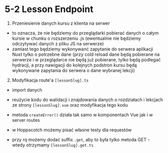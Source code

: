 # 5-2 Lesson Endpoint

1. Przeniesienie danych kursu z klienta na serwer
- to oznacza, że nie będziemy do przeglądarki pobierać danych o całym kursie w chunku o rozszerzeniu .js (ewentualnie nie będziemy odczytywać danych z pliku JS na serwerze)
- zamiast tego będziemy wykonywanć zapytanie do serwera aplikacji Nuxt tylko o potrzebne dane (przy cold reload dane będą pobierane na serwerze i w przeglądarce nie będą już pobierane, tylko będą podlegać hydracji, a przy nawigacji do kolejnych podstron kursu będą wykonywane zapytania do serwera o dane wybranej lekcji)

2. Modyfikacja route'a `[lessonSlug].ts`
- import danych
- reużycie kodu do walidacji i znajdowania danych o rozdziałach i lekcjach ze strony `[lessonSlug].vue` oraz modyfikacja tego kodu

- metoda `createError()` działa tak samo w komponentach Vue jak i w server routes

- w Hoppscotch możemy pisać własne testy dla requestów

- przy rq możemy dodać suffix `.get`, aby to była tylko metoda GET - wtedy otrzymamy `[lessonSlug].get.ts`
